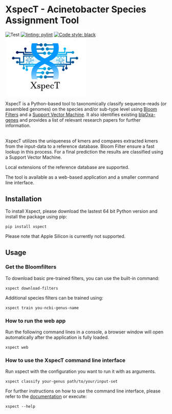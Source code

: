 # XspecT - Acinetobacter Species Assignment Tool
![Test](https://github.com/bionf/xspect2/actions/workflows/test.yml/badge.svg)
[![linting: pylint](https://img.shields.io/badge/linting-pylint-yellowgreen)](https://github.com/pylint-dev/pylint)
[![Code style: black](https://img.shields.io/badge/code%20style-black-000000.svg)](https://github.com/psf/black)
<img src="/src/xspect/static/Logo.png" height="50%" width="50%">
<!-- start intro -->
XspecT is a Python-based tool to taxonomically classify sequence-reads (or assembled genomes) on the species and/or sub-type level using [Bloom Filters] and a [Support Vector Machine]. It also identifies existing [blaOxa-genes] and provides a list of relevant research papers for further information.
<br/><br/>

XspecT utilizes the uniqueness of kmers and compares extracted kmers from the input-data to a reference database. Bloom Filter ensure a fast lookup in this process. For a final prediction the results are classified using a Support Vector Machine. 
<br/>

Local extensions of the reference database are supported.
<br/>

The tool is available as a web-based application and a smaller command line interface.

[Bloom Filters]: https://en.wikipedia.org/wiki/Bloom_filter
[Support Vector Machine]: https://en.wikipedia.org/wiki/Support-vector_machine
[blaOxa-genes]: https://en.wikipedia.org/wiki/Beta-lactamase#OXA_beta-lactamases_(class_D)
<!-- end intro -->

<!-- start quickstart -->
## Installation
To install Xspect, please download the lastest 64 bit Python version and install the package using pip:
```
pip install xspect
```
Please note that Apple Silicon is currently not supported.

## Usage
### Get the Bloomfilters
To download basic pre-trained filters, you can use the built-in command:
```
xspect download-filters
```
Additional species filters can be trained using:
```
xspect train you-ncbi-genus-name
```

### How to run the web app
Run the following command lines in a console, a browser window will open automatically after the application is fully loaded.
```
xspect web
```

### How to use the XspecT command line interface
Run xspect with the configuration you want to run it with as arguments.
```
xspect classify your-genus path/to/your/input-set
```
For further instructions on how to use the command line interface, please refer to the [documentation] or execute:
```
xspect --help
```
[documentation]: https://bionf.github.io/XspecT2/cli.html
<!-- end quickstart -->